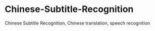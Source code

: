 # Chinese-Subtitle-Recognition
Chinese Subtitle Recognition, Chinese translation, speech recognition
